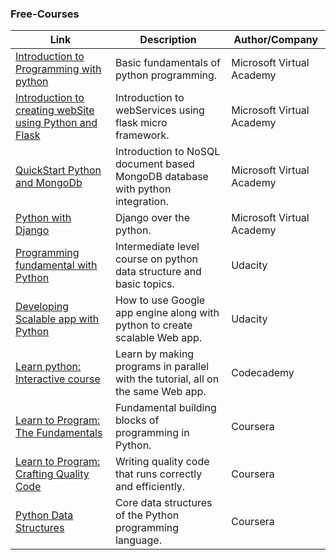 
### Free-Courses

Link | Description | Author/Company
------------ | ------------- | -------------
[Introduction to Programming with python](https://goo.gl/x26dEr) |  Basic fundamentals of python programming. | Microsoft Virtual Academy
[Introduction to creating webSite using Python and Flask](https://goo.gl/6a97aw) | Introduction to webServices using flask micro framework. | Microsoft Virtual Academy
[QuickStart Python and MongoDb](https://goo.gl/lNUHcE) | Introduction to NoSQL document based MongoDB database with python integration. | Microsoft Virtual Academy
[Python with Django](https://goo.gl/DVM0m5) | Django over the python. | Microsoft Virtual Academy
[Programming fundamental with Python](https://goo.gl/JEdLMw) | Intermediate level course on python data structure and basic topics. | Udacity
[Developing Scalable app with Python](https://goo.gl/EwWZDW) | How to use Google app engine along with python to create scalable Web app. | Udacity
[Learn python: Interactive course](https://www.codecademy.com/tracks/python) | Learn by making programs in parallel with the tutorial, all on the same Web app. | Codecademy
[Learn to Program: The Fundamentals](https://www.coursera.org/learn/learn-to-program/home) | Fundamental building blocks of programming in Python. | Coursera
[Learn to Program: Crafting Quality Code](https://www.coursera.org/learn/program-code) | Writing quality code that runs correctly and efficiently. | Coursera
[Python Data Structures](https://www.coursera.org/learn/python-data) | Core data structures of the Python programming language. | Coursera
